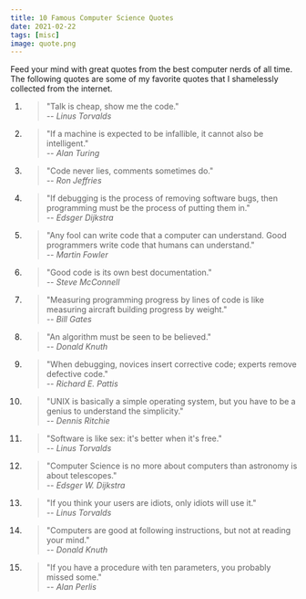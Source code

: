 ```yaml
---
title: 10 Famous Computer Science Quotes
date: 2021-02-22
tags: [misc]
image: quote.png
---
```


Feed your mind with great quotes from the best computer nerds of all time. The following quotes are some of my favorite quotes that I shamelessly collected from the internet.

1.  > "Talk is cheap, show me the code."  
    > -- _Linus Torvalds_

1.  > "If a machine is expected to be infallible, it cannot also be intelligent."  
    > -- _Alan Turing_

1.  > "Code never lies, comments sometimes do."  
    > -- _Ron Jeffries_

1.  > "If debugging is the process of removing software bugs, then programming must be the process of putting them in."  
    > -- _Edsger Dijkstra_

1.  > "Any fool can write code that a computer can understand. Good programmers write code that humans can understand."  
    > -- _Martin Fowler_

1.  > "Good code is its own best documentation."  
    > -- _Steve McConnell_

1.  > "Measuring programming progress by lines of code is like measuring aircraft building progress by weight."  
    > -- _Bill Gates_

1.  > "An algorithm must be seen to be believed."  
    > -- _Donald Knuth_

1.  > "When debugging, novices insert corrective code; experts remove defective code."  
    > -- _Richard E. Pattis_

1.  > "UNIX is basically a simple operating system, but you have to be a genius to understand the simplicity."  
    > -- _Dennis Ritchie_

1.  > "Software is like sex: it's better when it's free."  
    > -- _Linus Torvalds_

1.  > "Computer Science is no more about computers than astronomy is about telescopes."  
    > -- _Edsger W. Dijkstra_

1.  > "If you think your users are idiots, only idiots will use it."  
    > -- _Linus Torvalds_

1.  > "Computers are good at following instructions, but not at reading your mind."  
    > -- _Donald Knuth_

1.  > "If you have a procedure with ten parameters, you probably missed some."  
    > -- _Alan Perlis_